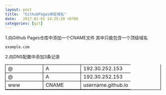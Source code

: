 ```yaml
---
layout: post
title:  "GithubPages绑定域名"
date:   2017-01-01 14:25:20 +0700
categories: [git]
---
```


1.向Github Pages仓库中添加一个CNAME文件
其中只能包含一个顶级域名

```
example.com
```

2.向DNS配置中添加3条记录


<style> 
.table-c table{border-right:1px solid #000;border-bottom:1px solid #000} 
.table-c table td{border-left:1px solid #000;border-top:1px solid #000} 
</style> 
<div class="table-c"> 
<table width="400" border="0" cellspacing="0" cellpadding="0"> 
<tr> 
<td width="105">@</td> 
<td width="105">A</td> 
<td width="112">192.30.252.153</td> 
</tr> 
<tr> 
<td>@</td> 
<td>A</td> 
<td>192.30.252.153</td> 
</tr> 
<tr> 
<td>www</td> 
<td>CNAME</td> 
<td>username.github.io</td> 

